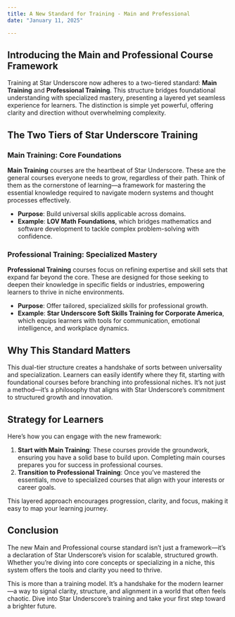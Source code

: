 ```yaml
---
title: A New Standard for Training - Main and Professional
date: "January 11, 2025"

---
```


<!-- # Defining Star Underscore’s Training Standards -->

## Introducing the Main and Professional Course Framework

Training at Star Underscore now adheres to a two-tiered standard: **Main Training** and **Professional Training**. This structure bridges foundational understanding with specialized mastery, presenting a layered yet seamless experience for learners. The distinction is simple yet powerful, offering clarity and direction without overwhelming complexity.

## The Two Tiers of Star Underscore Training

### Main Training: Core Foundations
**Main Training** courses are the heartbeat of Star Underscore. These are the general courses everyone needs to grow, regardless of their path. Think of them as the cornerstone of learning—a framework for mastering the essential knowledge required to navigate modern systems and thought processes effectively.

- **Purpose**: Build universal skills applicable across domains.
- **Example**: **LOV Math Foundations**, which bridges mathematics and software development to tackle complex problem-solving with confidence.

### Professional Training: Specialized Mastery
**Professional Training** courses focus on refining expertise and skill sets that expand far beyond the core. These are designed for those seeking to deepen their knowledge in specific fields or industries, empowering learners to thrive in niche environments.

- **Purpose**: Offer tailored, specialized skills for professional growth.
- **Example**: **Star Underscore Soft Skills Training for Corporate America**, which equips learners with tools for communication, emotional intelligence, and workplace dynamics.

## Why This Standard Matters

This dual-tier structure creates a handshake of sorts between universality and specialization. Learners can easily identify where they fit, starting with foundational courses before branching into professional niches. It’s not just a method—it’s a philosophy that aligns with Star Underscore’s commitment to structured growth and innovation.

## Strategy for Learners

Here’s how you can engage with the new framework:

1. **Start with Main Training**: These courses provide the groundwork, ensuring you have a solid base to build upon. Completing main courses prepares you for success in professional courses.
2. **Transition to Professional Training**: Once you’ve mastered the essentials, move to specialized courses that align with your interests or career goals.

This layered approach encourages progression, clarity, and focus, making it easy to map your learning journey.

## Conclusion

The new Main and Professional course standard isn’t just a framework—it’s a declaration of Star Underscore’s vision for scalable, structured growth. Whether you’re diving into core concepts or specializing in a niche, this system offers the tools and clarity you need to thrive.

This is more than a training model. It’s a handshake for the modern learner—a way to signal clarity, structure, and alignment in a world that often feels chaotic. Dive into Star Underscore’s training and take your first step toward a brighter future.
